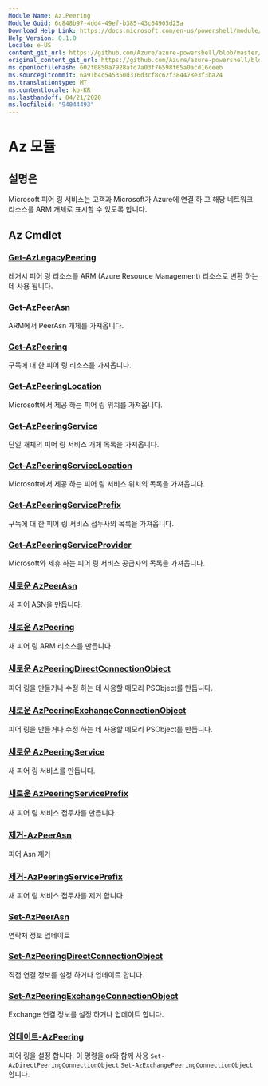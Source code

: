 ```yaml
---
Module Name: Az.Peering
Module Guid: 6c848b97-4dd4-49ef-b385-43c64905d25a
Download Help Link: https://docs.microsoft.com/en-us/powershell/module/az.peering.md
Help Version: 0.1.0
Locale: e-US
content_git_url: https://github.com/Azure/azure-powershell/blob/master/src/Peering/Peering/help/Az.Peering.md
original_content_git_url: https://github.com/Azure/azure-powershell/blob/master/src/Peering/Peering/help/Az.Peering.md
ms.openlocfilehash: 602f0850a7928afd7a03f76598f65a0acd16ceeb
ms.sourcegitcommit: 6a91b4c545350d316d3cf8c62f384478e3f3ba24
ms.translationtype: MT
ms.contentlocale: ko-KR
ms.lasthandoff: 04/21/2020
ms.locfileid: "94044493"
---
```

# Az 모듈
## 설명은
Microsoft 피어 링 서비스는 고객과 Microsoft가 Azure에 연결 하 고 해당 네트워크 리소스를 ARM 개체로 표시할 수 있도록 합니다.

## Az Cmdlet
### [Get-AzLegacyPeering](Get-AzLegacyPeering.md)
레거시 피어 링 리소스를 ARM (Azure Resource Management) 리소스로 변환 하는 데 사용 됩니다. 

### [Get-AzPeerAsn](Get-AzPeerAsn.md)
ARM에서 PeerAsn 개체를 가져옵니다.

### [Get-AzPeering](Get-AzPeering.md)
구독에 대 한 피어 링 리소스를 가져옵니다.

### [Get-AzPeeringLocation](Get-AzPeeringLocation.md)
Microsoft에서 제공 하는 피어 링 위치를 가져옵니다.

### [Get-AzPeeringService](Get-AzPeeringService.md)
단일 개체의 피어 링 서비스 개체 목록을 가져옵니다.

### [Get-AzPeeringServiceLocation](Get-AzPeeringServiceLocation.md)
Microsoft에서 제공 하는 피어 링 서비스 위치의 목록을 가져옵니다.

### [Get-AzPeeringServicePrefix](Get-AzPeeringServicePrefix.md)
구독에 대 한 피어 링 서비스 접두사의 목록을 가져옵니다.

### [Get-AzPeeringServiceProvider](Get-AzPeeringServiceProvider.md)
Microsoft와 제휴 하는 피어 링 서비스 공급자의 목록을 가져옵니다.

### [새로운 AzPeerAsn](New-AzPeerAsn.md)
새 피어 ASN을 만듭니다. 

### [새로운 AzPeering](New-AzPeering.md)
새 피어 링 ARM 리소스를 만듭니다.

### [새로운 AzPeeringDirectConnectionObject](New-AzPeeringDirectConnectionObject.md)
피어 링을 만들거나 수정 하는 데 사용할 메모리 PSObject를 만듭니다.

### [새로운 AzPeeringExchangeConnectionObject](New-AzPeeringExchangeConnectionObject.md)
피어 링을 만들거나 수정 하는 데 사용할 메모리 PSObject를 만듭니다.

### [새로운 AzPeeringService](New-AzPeeringService.md)
새 피어 링 서비스를 만듭니다.

### [새로운 AzPeeringServicePrefix](New-AzPeeringServicePrefix.md)
새 피어 링 서비스 접두사를 만듭니다.

### [제거-AzPeerAsn](Remove-AzPeerAsn.md)
피어 Asn 제거

### [제거-AzPeeringServicePrefix](Remove-AzPeeringServicePrefix.md)
새 피어 링 서비스 접두사를 제거 합니다.

### [Set-AzPeerAsn](Set-AzPeerAsn.md)
연락처 정보 업데이트

### [Set-AzPeeringDirectConnectionObject](Set-AzPeeringDirectConnectionObject.md)
직접 연결 정보를 설정 하거나 업데이트 합니다. 

### [Set-AzPeeringExchangeConnectionObject](Set-AzPeeringExchangeConnectionObject.md)
Exchange 연결 정보를 설정 하거나 업데이트 합니다. 

### [업데이트-AzPeering](Update-AzPeering.md)
피어 링을 설정 합니다. 이 명령을 or와 함께 사용 `Set-AzDirectPeeringConnectionObject` `Set-AzExchangePeeringConnectionObject` 합니다.

